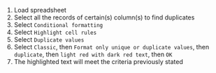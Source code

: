 1. Load spreadsheet
2. Select all the records of certain(s) column(s) to find duplicates
3. Select `Conditional formatting` 
3. Select `Highlight cell rules`
4. Select `Duplicate values`
5. Select `Classic`, then `Format only unique or duplicate values`, then `duplicate`, then `light red with dark red text`, then `OK`
6. The highlighted text will meet the criteria previously stated